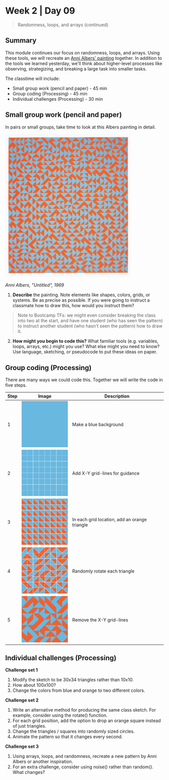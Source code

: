 # Week 2 | Day 09

> Randomness, loops, and arrays (continued)

## Summary

This module continues our focus on randomness, loops, and arrays. Using these tools, we will recreate an [Anni Albers' painting](https://nmwa.org/works/untitled-3) together. In addition to the tools we learned yesterday, we'll think about higher-level processes like observing, strategizing, and breaking a large task into smaller tasks.

The classtime will include:

* Small group work (pencil and paper) - 45 min
* Group coding (Processing) - 45 min
* Individual challenges (Processing) - 30 min


## Small group work (pencil and paper)

In pairs or small groups, take time to look at this Albers painting in detail.

<img src="readme_imgs/albers.png" width="400px">

*Anni Albers, "Untitled", 1969*

1) **Describe** the painting. Note elements like shapes, colors, grids, or systems. Be as precise as possible. If you were going to instruct a classmate how to draw this, how would you instruct them?

> Note to Bootcamp TFs: we might even consider breaking the class into two at the start, and have one student (who has seen the pattern) to instruct another student (who hasn't seen the pattern) how to draw it.

2) **How might you begin to code this?** What familiar tools (e.g. variables, loops, arrays, etc.) might you use? What else might you need to know? Use language, sketching, or pseudocode to put these ideas on paper.


## Group coding (Processing)

There are many ways we could code this. Together we will write the code in five steps.

| Step | Image | Description |
| ---- | ----- | ----------- |
| 1 | <img src="readme_imgs/albers1.png" width="150px"> | Make a blue background |
| 2 | <img src="readme_imgs/albers2.png" width="150px"> | Add X-Y grid-lines for guidance |
| 3 | <img src="readme_imgs/albers3.png" width="150px"> | In each grid location, add an orange triangle |
| 4 | <img src="readme_imgs/albers4.png" width="150px"> | Randomly rotate each triangle |
| 5 | <img src="readme_imgs/albers5.png" width="150px"> | Remove the X-Y grid-lines |


## Individual challenges (Processing)

**Challenge set 1**
1) Modify the sketch to be 30x34 triangles rather than 10x10.
1) How about 100x100?
1) Change the colors from blue and orange to two different colors.

**Challenge set 2**
1) Write an alternative method for producing the same class sketch. For example, consider using the rotate() function.
1) For each grid position, add the option to drop an orange square instead of just triangles.
1) Change the triangles / squares into randomly sized circles.
1) Animate the pattern so that it changes every second.

**Challenge set 3**
1) Using arrays, loops, and randomness, recreate a new pattern by Anni Albers or another inspiration. 
1) For an extra challenge, consider using noise() rather than random(). What changes?
